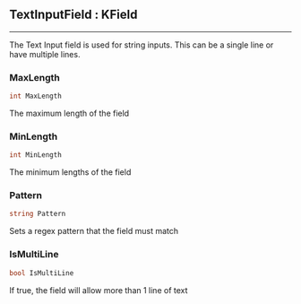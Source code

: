 ## TextInputField : KField

---

The Text Input field is used for string inputs. This can be a single line or have multiple lines.

### MaxLength

```cs
int MaxLength
```

The maximum length of the field

### MinLength

```cs
int MinLength
```

The minimum lengths of the field

### Pattern

```cs
string Pattern
```

Sets a regex pattern that the field must match

### IsMultiLine

```cs
bool IsMultiLine
```

If true, the field will allow more than 1 line of text

